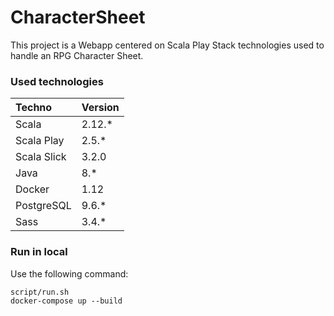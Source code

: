 # CharacterSheet

This project is a Webapp centered on Scala Play Stack technologies used to handle an RPG Character Sheet.

### Used technologies

| Techno            | Version |
|:------------------|:--------|
| Scala             | 2.12.*  |
| Scala Play        | 2.5.*   |
| Scala Slick       | 3.2.0   |
| Java              | 8.*     |
| Docker            | 1.12    |
| PostgreSQL        | 9.6.*   |
| Sass              | 3.4.*   |

### Run in local

Use the following command:
```
script/run.sh
docker-compose up --build
```
